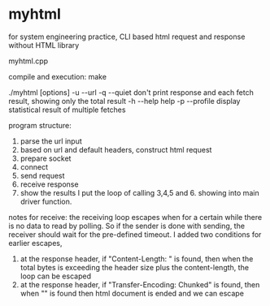 # myhtml
for system engineering practice, CLI based html request and response without HTML library

myhtml.cpp 

compile and execution:
make

./myhtml [options] -u --url <URL>
	-q --quiet      don't print response and each fetch result, showing only the total result
	-h --help       help
	-p --profile    display statistical result of multiple fetches

program structure:
1. parse the url input 
2. based on url and default headers, construct html request
3. prepare socket
4. connect
5. send request
6. receive response
7. show the results
I put the loop of calling 3,4,5 and 6. showing into main driver function.

notes for receive:
the receiving loop escapes when for a certain while there is no data to read by polling.
So if the sender is done with sending, the receiver should wait for the pre-defined timeout.
I added two conditions for earlier escapes,
1. at the response header, if "Content-Length: <length>" is found, then when the total bytes is exceeding the header size plus the content-length, the loop can be escaped
2. at the response header, if "Transfer-Encoding: Chunked" is found, then when "</html>" is found then html document is ended and we can escape
